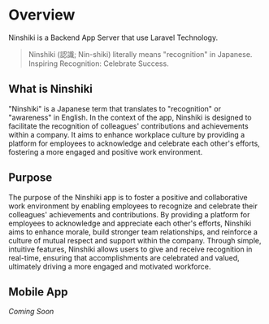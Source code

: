 # Overview

Ninshiki is a Backend App Server that use Laravel Technology.

> Ninshiki (認識; Nin-shiki) literally means "recognition" in Japanese. Inspiring Recognition: Celebrate Success.

## What is Ninshiki

"Ninshiki" is a Japanese term that translates to "recognition" or "awareness" in English. In the context of the app, Ninshiki is designed to facilitate the recognition of colleagues' contributions and achievements within a company. It aims to enhance workplace culture by providing a platform for employees to acknowledge and celebrate each other's efforts, fostering a more engaged and positive work environment.

## Purpose

The purpose of the Ninshiki app is to foster a positive and collaborative work environment by enabling employees to recognize and celebrate their colleagues' achievements and contributions. By providing a platform for employees to acknowledge and appreciate each other's efforts, Ninshiki aims to enhance morale, build stronger team relationships, and reinforce a culture of mutual respect and support within the company. Through simple, intuitive features, Ninshiki allows users to give and receive recognition in real-time, ensuring that accomplishments are celebrated and valued, ultimately driving a more engaged and motivated workforce.

## Mobile App

_Coming Soon_
